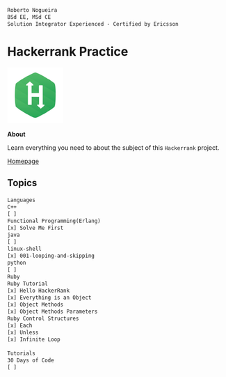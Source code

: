 ```
Roberto Nogueira  
BSd EE, MSd CE
Solution Integrator Experienced - Certified by Ericsson
```
# Hackerrank Practice

![hackerrank image](images/hackerrank.png)

**About**

Learn everything you need to about the subject of this `Hackerrank` project.

[Homepage](https://hackerrank.com)

## Topics
```
Languages
C++
[ ]
Functional Programming(Erlang)
[x] Solve Me First
java
[ ]
linux-shell
[x] 001-looping-and-skipping
python
[ ]
Ruby
Ruby Tutorial
[x] Hello HackerRank
[x] Everything is an Object
[x] Object Methods
[x] Object Methods Parameters
Ruby Control Structures
[x] Each
[x] Unless
[x] Infinite Loop

Tutorials
30 Days of Code
[ ]
```

